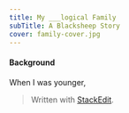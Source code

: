 ```yaml
---
title: My ___logical Family
subTitle: A Blacksheep Story
cover: family-cover.jpg
---
```

#### Background
When I was younger, 

> Written with [StackEdit](https://stackedit.io/).
<!--stackedit_data:
eyJoaXN0b3J5IjpbLTc1MDIxMzI5MywxMzIwMTU0Mzg0LC0xMz
k4MjMyMV19
-->